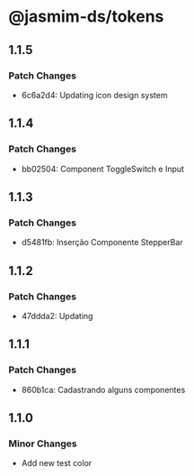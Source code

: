# @jasmim-ds/tokens

## 1.1.5

### Patch Changes

- 6c6a2d4: Updating icon design system

## 1.1.4

### Patch Changes

- bb02504: Component ToggleSwitch e Input

## 1.1.3

### Patch Changes

- d5481fb: Inserção Componente StepperBar

## 1.1.2

### Patch Changes

- 47ddda2: Updating

## 1.1.1

### Patch Changes

- 860b1ca: Cadastrando alguns componentes

## 1.1.0

### Minor Changes

- Add new test color
